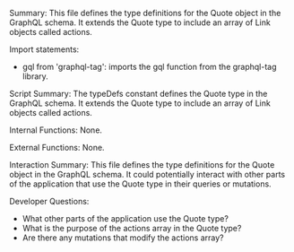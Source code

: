 Summary:
This file defines the type definitions for the Quote object in the GraphQL schema. It extends the Quote type to include an array of Link objects called actions.

Import statements:
- gql from 'graphql-tag': imports the gql function from the graphql-tag library.

Script Summary:
The typeDefs constant defines the Quote type in the GraphQL schema. It extends the Quote type to include an array of Link objects called actions.

Internal Functions:
None.

External Functions:
None.

Interaction Summary:
This file defines the type definitions for the Quote object in the GraphQL schema. It could potentially interact with other parts of the application that use the Quote type in their queries or mutations.

Developer Questions:
- What other parts of the application use the Quote type?
- What is the purpose of the actions array in the Quote type?
- Are there any mutations that modify the actions array?